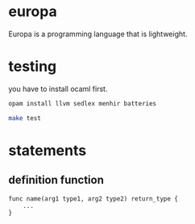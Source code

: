 # europa
Europa is a programming language that is lightweight.

# testing

you have to install ocaml first.

```bash
opam install llvm sedlex menhir batteries

make test
```

# statements

## definition function

```
func name(arg1 type1, arg2 type2) return_type {
    ...
}
```

